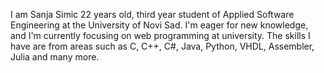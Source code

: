 I am Sanja Simic 22 years old, third year student of Applied Software Engineering at the University of Novi Sad.
I'm eager for new knowledge, and I'm currently focusing on web programming at university.
The skills I have are from areas such as C, C++, C#, Java, Python, VHDL, Assembler, Julia and many more.


<!---
sanja-simic/sanja-simic is a ✨ special ✨ repository because its `README.md` (this file) appears on your GitHub profile.
You can click the Preview link to take a look at your changes.
--->
